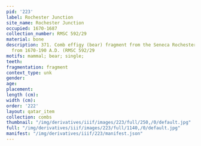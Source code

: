 ```yaml
---
pid: '223'
label: Rochester Junction
site_name: Rochester Junction
occupied: 1670-1687
collection_number: RMSC 592/29
material: bone
description: 371. Comb effigy (bear) fragment from the Seneca Rochester Junction site
  from 1670-190 A.D. (RMSC 592/29
motifs: mammal; bear; single;
teeth:
fragmentation: fragment
context_type: unk
gender:
age:
placement:
length (cm):
width (cm):
order: '222'
layout: qatar_item
collection: combs
thumbnail: "/img/derivatives/iiif/images/223/full/250,/0/default.jpg"
full: "/img/derivatives/iiif/images/223/full/1140,/0/default.jpg"
manifest: "/img/derivatives/iiif/223/manifest.json"
---
```

